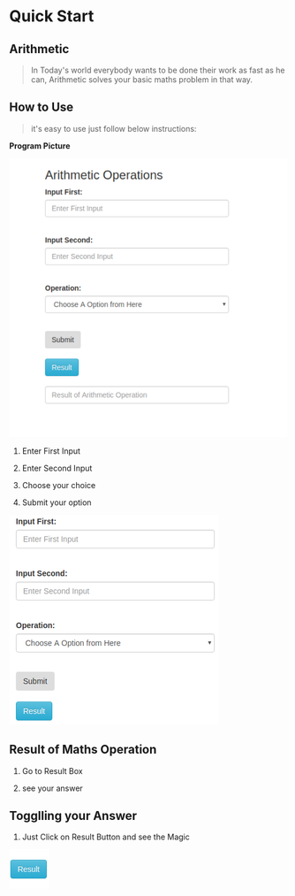 # Quick Start
## Arithmetic 
> In Today's world everybody wants to be done their work as fast as he can, Arithmetic solves your basic maths problem in that way.

## How to Use
> it's easy to use just follow below instructions:

**Program Picture**

![Pic](_images/arithmetic1.png)

1. Enter First Input

2. Enter Second Input

3. Choose your choice 

4. Submit your option

![Pic](_images/arithmetic2.png)

## Result of Maths Operation
1. Go to Result Box

2. see your answer

## Togglling your Answer
1. Just Click on Result Button and see the Magic

![Pic](_images/arithmetic3.png)


